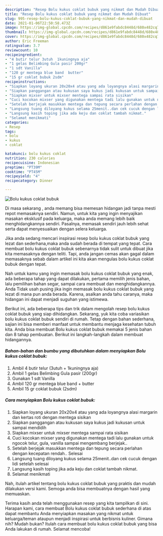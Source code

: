 ```yaml
---
description: "Resep Bolu kukus coklat bubuk yang nikmat dan Mudah Dibuat"
title: "Resep Bolu kukus coklat bubuk yang nikmat dan Mudah Dibuat"
slug: 995-resep-bolu-kukus-coklat-bubuk-yang-nikmat-dan-mudah-dibuat
date: 2021-01-06T22:50:58.473Z
image: https://img-global.cpcdn.com/recipes/d861e9fabdc8448d/680x482cq70/bolu-kukus-coklat-bubuk-foto-resep-utama.jpg
thumbnail: https://img-global.cpcdn.com/recipes/d861e9fabdc8448d/680x482cq70/bolu-kukus-coklat-bubuk-foto-resep-utama.jpg
cover: https://img-global.cpcdn.com/recipes/d861e9fabdc8448d/680x482cq70/bolu-kukus-coklat-bubuk-foto-resep-utama.jpg
author: Eric Freeman
ratingvalue: 3.7
reviewcount: 10
recipeingredient:
- "4 butir telur 3utuh  1kuningnya aja"
- "1 gelas Belimbing Gula pasir 200gr"
- "1 sdt Vanilla"
- "120 gr mentega blue band  butter"
- "15 gr coklat bubuk 2sdm"
recipeinstructions:
- "Siapkan loyang ukuran 20x20x4 atau yang ada loyangnya alasi margarin dan kertas roti dengan mentega sisikan"
- "Siapkan panggangan atau kukusan saya kukus jadi kukusan untuk sampai mendidih"
- "Siapkan mixser untuk mixser mentega sampai rata sisikan"
- "Cuci kocokan mixser yang digunakan mentega tadi lalu gunakan untuk ngocok telur, gula, vanilla sampai mengembang berjejak.."
- "Setelah berjejak masukkan mentega dan tepung secara perlahan dengan kecepatan rendah.. Selesai"
- "Langsung tuang diloyang kukus selama 25menit..dan cek cucuk dengan lidi setelah selesai"
- "Langsung kasih toping jika ada keju dan coklat tambah nikmat."
- "Selamat menikmati"
categories:
- Resep
tags:
- bolu
- kukus
- coklat

katakunci: bolu kukus coklat 
nutrition: 230 calories
recipecuisine: Indonesian
preptime: "PT39M"
cooktime: "PT45M"
recipeyield: "4"
recipecategory: Dinner

---
```



![Bolu kukus coklat bubuk](https://img-global.cpcdn.com/recipes/d861e9fabdc8448d/680x482cq70/bolu-kukus-coklat-bubuk-foto-resep-utama.jpg)

Di masa  sekarang , anda memang bisa memesan hidangan jadi tanpa mesti repot memasaknya sendiri. Namun, untuk kita yang ingin menyajikan masakan eksklusif pada keluarga, maka anda memang lebih baik menghidangkannya sendiri. Pasalnya, memasak sendiri jauh lebih sehat serta dapat menyesuaikan dengan selera keluarga.

Jika anda sedang mencari inspirasi resep bolu kukus coklat bubuk yang lezat dan sederhana,maka anda sudah berada di tempat yang tepat. Cara membuat bolu kukus coklat bubuk  sebenarnya tidak sulit untuk dibuat jika kita memasaknya dengan teliti. Tapi, anda jangan cemas akan gagal dalam memasaknya 
sebab dalam artikel ini kita akan mengulas bolu kukus coklat bubuk dengan tepat.  



Nah untuk kamu yang ingin memasak bolu kukus coklat bubuk yang enak, ada beberapa tahap yang dapat dilakukan, pertama memilih jenis bahan, lalu pemilihan bahan segar, sampai cara membuat dan menghidangkannya. Anda Tidak usah pusing jika ingin memasak bolu kukus coklat bubuk yang lezat di mana pun anda berada. Karena, asalkan anda  tahu caranya, maka hidangan ini dapat menjadi suguhan yang istimewa.

Berikut ini, ada beberapa tips dan trik dalam mengolah resep bolu kukus coklat bubuk yang siap dihidangkan. Sekarang, yuk kita coba variasikan bolu kukus coklat bubuk sendiri di rumah. Tetap dengan bahan sederhana, sajian ini bisa memberi manfaat untuk membantu menjaga kesehatan tubuh kita. Anda bisa membuat Bolu kukus coklat bubuk memakai 5 jenis bahan dan 8 tahap pembuatan. Berikut ini langkah-langkah dalam membuat hidangannya.

<!--inarticleads1-->

##### Bahan-bahan dan bumbu yang dibutuhkan dalam menyiapkan Bolu kukus coklat bubuk:

1. Ambil 4 butir telur (3utuh + 1kuningnya aja)
1. Ambil 1 gelas Belimbing Gula pasir (200gr)
1. Gunakan 1 sdt Vanilla
1. Ambil 120 gr mentega blue band + butter
1. Ambil 15 gr coklat bubuk (2sdm)




<!--inarticleads2-->

##### Cara menyiapkan Bolu kukus coklat bubuk:

1. Siapkan loyang ukuran 20x20x4 atau yang ada loyangnya alasi margarin dan kertas roti dengan mentega sisikan
1. Siapkan panggangan atau kukusan saya kukus jadi kukusan untuk sampai mendidih
1. Siapkan mixser untuk mixser mentega sampai rata sisikan
1. Cuci kocokan mixser yang digunakan mentega tadi lalu gunakan untuk ngocok telur, gula, vanilla sampai mengembang berjejak..
1. Setelah berjejak masukkan mentega dan tepung secara perlahan dengan kecepatan rendah.. Selesai
1. Langsung tuang diloyang kukus selama 25menit..dan cek cucuk dengan lidi setelah selesai
1. Langsung kasih toping jika ada keju dan coklat tambah nikmat.
1. Selamat menikmati




Nah, itulah artikel tentang  bolu kukus coklat bubuk  yang praktis dan mudah dilakukan versi kami. Semoga anda bisa membuatnya dengan hasil yang memuaskan. 

Terima kasih anda telah menggunakan resep yang kita tampilkan di sini. Harapan kami, cara membuat  Bolu kukus coklat bubuk sederhana di atas dapat membantu Anda menyiapkan masakan yang nikmat untuk keluarga/teman ataupun menjadi inspirasi untuk berbisnis kuliner. Gimana nih? Mudah bukan? Itulah cara membuat bolu kukus coklat bubuk yang bisa Anda lakukan di rumah. Selamat mencoba!

